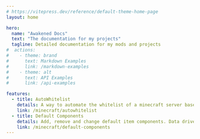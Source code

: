 ```yaml
---
# https://vitepress.dev/reference/default-theme-home-page
layout: home

hero:
  name: "Awakened Docs"
  text: "The documentation for my projects"
  tagline: Detailed documentation for my mods and projects
#  actions:
#    - theme: brand
#      text: Markdown Examples
#      link: /markdown-examples
#    - theme: alt
#      text: API Examples
#      link: /api-examples

features:
  - title: AutoWhitelist
    details: A way to automate the whitelist of a minecraft server based on discord roles
    link: /minecraft/autowhitelist
  - title: Default Components
    details: Add, remove and change default item components. Data driven and improved mod support, can modify selected or all items
    link: /minecraft/default-components
---
```

